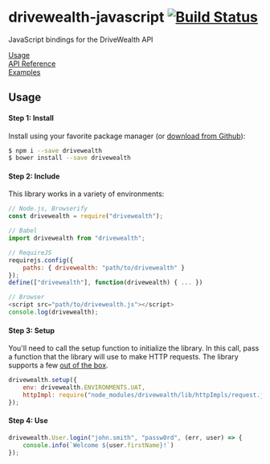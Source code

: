 # drivewealth-javascript [![Build Status](https://travis-ci.org/DriveWealth/drivewealth-javascript.svg?branch=master)](https://travis-ci.org/DriveWealth/drivewealth-javascript)

JavaScript bindings for the DriveWealth API

[Usage](#usage)  
[API Reference](https://github.com/DriveWealth/drivewealth-javascript/blob/master/reference.md)  
[Examples](https://github.com/DriveWealth/drivewealth-javascript/tree/master/examples)

## Usage

#### Step 1: Install

Install using your favorite package manager (or [download from Github](https://github.com/DriveWealth/drivewealth-javascript/tree/master/lib)):

```bash
$ npm i --save drivewealth
$ bower install --save drivewealth
```

#### Step 2: Include

This library works in a variety of environments:

```javascript
// Node.js, Browserify
const drivewealth = require("drivewealth");

// Babel
import drivewealth from "drivewealth";

// RequireJS
requirejs.config({
	paths: { drivewealth: "path/to/drivewealth" }
});
define(["drivewealth"], function(drivewealth) { ... })

// Browser
<script src="path/to/drivewealth.js"></script>
console.log(drivewealth);
```

#### Step 3: Setup

You'll need to call the setup function to initialize the library. In this call, pass a function that the library will use to make HTTP requests. The library supports a few [out of the box](https://github.com/DriveWealth/drivewealth-javascript/wiki/HTTP-Implementations).

```javascript
drivewealth.setup({
	env: drivewealth.ENVIRONMENTS.UAT,
	httpImpl: require("node_modules/drivewealth/lib/httpImpls/request.js")
});
```

#### Step 4: Use

```javascript
drivewealth.User.login("john.smith", "passw0rd", (err, user) => {
	console.info(`Welcome ${user.firstName}!`)
});
```
